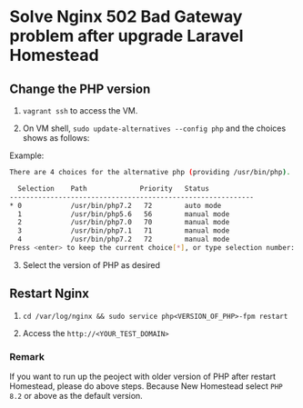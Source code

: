 # Solve Nginx 502 Bad Gateway problem after upgrade Laravel Homestead

## Change the PHP version

1. ```vagrant ssh``` to access the VM.

2. On VM shell, ```sudo update-alternatives --config php``` and the choices shows as follows:

Example:
```bash
There are 4 choices for the alternative php (providing /usr/bin/php).

  Selection    Path             Priority   Status
------------------------------------------------------------
* 0            /usr/bin/php7.2   72        auto mode
  1            /usr/bin/php5.6   56        manual mode
  2            /usr/bin/php7.0   70        manual mode
  3            /usr/bin/php7.1   71        manual mode
  4            /usr/bin/php7.2   72        manual mode
Press <enter> to keep the current choice[*], or type selection number:
```

3. Select the version of PHP as desired

## Restart Nginx

1. ```cd /var/log/nginx && sudo service php<VERSION_OF_PHP>-fpm restart```

2. Access the ```http://<YOUR_TEST_DOMAIN>```

### Remark

If you want to run up the peoject with older version of PHP after restart Homestead, please do above steps. Because New Homestead select ```PHP 8.2``` or above as the default version.